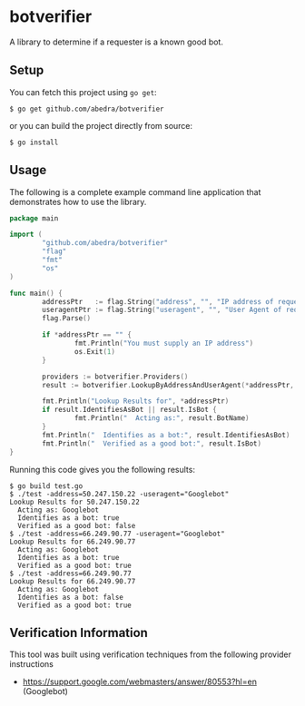 # botverifier

A library to determine if a requester is a known good bot.

## Setup

You can fetch this project using `go get`:

```
$ go get github.com/abedra/botverifier
```

or you can build the project directly from source:

```
$ go install
```

## Usage

The following is a complete example command line application that
demonstrates how to use the library.

```go
package main

import (
        "github.com/abedra/botverifier"
        "flag"
        "fmt"
        "os"
)

func main() {
        addressPtr   := flag.String("address", "", "IP address of requester")
        useragentPtr := flag.String("useragent", "", "User Agent of requester")
        flag.Parse()

        if *addressPtr == "" {
                fmt.Println("You must supply an IP address")
                os.Exit(1)
        }

        providers := botverifier.Providers()
        result := botverifier.LookupByAddressAndUserAgent(*addressPtr, *useragentPtr, providers)

        fmt.Println("Lookup Results for", *addressPtr)
        if result.IdentifiesAsBot || result.IsBot {
                fmt.Println("  Acting as:", result.BotName)
        }
        fmt.Println("  Identifies as a bot:", result.IdentifiesAsBot)
        fmt.Println("  Verified as a good bot:", result.IsBot)
}
```

Running this code gives you the following results:

```
$ go build test.go
$ ./test -address=50.247.150.22 -useragent="Googlebot"
Lookup Results for 50.247.150.22
  Acting as: Googlebot
  Identifies as a bot: true
  Verified as a good bot: false
$ ./test -address=66.249.90.77 -useragent="Googlebot"
Lookup Results for 66.249.90.77
  Acting as: Googlebot
  Identifies as a bot: true
  Verified as a good bot: true
$ ./test -address=66.249.90.77
Lookup Results for 66.249.90.77
  Acting as: Googlebot
  Identifies as a bot: false
  Verified as a good bot: true
```

## Verification Information

This tool was built using verification techniques from the following provider instructions

* https://support.google.com/webmasters/answer/80553?hl=en (Googlebot)
